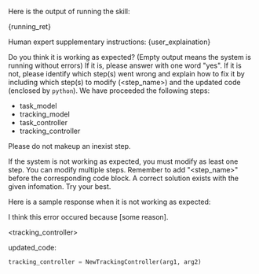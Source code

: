 Here is the output of running the skill:

{running_ret}

Human expert supplementary instructions: {user_explaination}

Do you think it is working as expected? (Empty output means the system is running without errors)
If it is, please answer with one word "yes".
If it is not, please identify which step(s) went wrong and explain how to fix it by including which step(s) to modify (<step_name>) and the updated code (enclosed by ```python```). We have proceeded the following steps:
- task_model
- tracking_model
- task_controller
- tracking_controller

Please do not makeup an inexist step.

If the system is not working as expected, you must modify as least one step. You can modify multiple steps. Remember to add "<step_name>" before the corresponding code block. A correct solution exists with the given infomation. Try your best.

Here is a sample response when it is not working as expected:

I think this error occured because [some reason].

<tracking_controller>

updated_code:
```python
tracking_controller = NewTrackingController(arg1, arg2)
```
